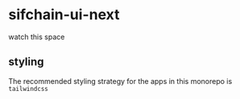 # sifchain-ui-next

watch this space

## styling

The recommended styling strategy for the apps in this monorepo is `tailwindcss`
